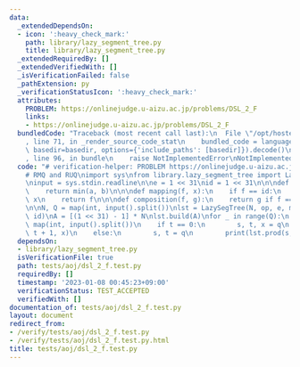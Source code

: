 ```yaml
---
data:
  _extendedDependsOn:
  - icon: ':heavy_check_mark:'
    path: library/lazy_segment_tree.py
    title: library/lazy_segment_tree.py
  _extendedRequiredBy: []
  _extendedVerifiedWith: []
  _isVerificationFailed: false
  _pathExtension: py
  _verificationStatusIcon: ':heavy_check_mark:'
  attributes:
    PROBLEM: https://onlinejudge.u-aizu.ac.jp/problems/DSL_2_F
    links:
    - https://onlinejudge.u-aizu.ac.jp/problems/DSL_2_F
  bundledCode: "Traceback (most recent call last):\n  File \"/opt/hostedtoolcache/PyPy/3.7.13/x64/site-packages/onlinejudge_verify/documentation/build.py\"\
    , line 71, in _render_source_code_stat\n    bundled_code = language.bundle(stat.path,\
    \ basedir=basedir, options={'include_paths': [basedir]}).decode()\n  File \"/opt/hostedtoolcache/PyPy/3.7.13/x64/site-packages/onlinejudge_verify/languages/python.py\"\
    , line 96, in bundle\n    raise NotImplementedError\nNotImplementedError\n"
  code: "# verification-helper: PROBLEM https://onlinejudge.u-aizu.ac.jp/problems/DSL_2_F\n\
    # RMQ and RUQ\nimport sys\nfrom library.lazy_segment_tree import LazySegTree\n\
    \ninput = sys.stdin.readline\n\ne = 1 << 31\nid = 1 << 31\n\n\ndef op(a, b):\n\
    \    return min(a, b)\n\n\ndef mapping(f, x):\n    if f == id:\n        return\
    \ x\n    return f\n\n\ndef composition(f, g):\n    return g if f == id else f\n\
    \n\nN, Q = map(int, input().split())\nlst = LazySegTree(N, op, e, mapping, composition,\
    \ id)\nA = [(1 << 31) - 1] * N\nlst.build(A)\nfor _ in range(Q):\n    t, *q =\
    \ map(int, input().split())\n    if t == 0:\n        s, t, x = q\n        lst.apply(s,\
    \ t + 1, x)\n    else:\n        s, t = q\n        print(lst.prod(s, t + 1))\n"
  dependsOn:
  - library/lazy_segment_tree.py
  isVerificationFile: true
  path: tests/aoj/dsl_2_f.test.py
  requiredBy: []
  timestamp: '2023-01-08 00:45:23+09:00'
  verificationStatus: TEST_ACCEPTED
  verifiedWith: []
documentation_of: tests/aoj/dsl_2_f.test.py
layout: document
redirect_from:
- /verify/tests/aoj/dsl_2_f.test.py
- /verify/tests/aoj/dsl_2_f.test.py.html
title: tests/aoj/dsl_2_f.test.py
---
```

